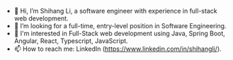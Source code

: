 - 👋 Hi, I’m Shihang Li, a software engineer with experience in full-stack web development.
- 👀 I’m looking for a full-time, entry-level position in Software Engineering.
- 💞️ I'm interested in Full-Stack web development using Java, Spring Boot, Angular, React, Typescript, JavaScript.
- 📫 How to reach me: LinkedIn (https://www.linkedin.com/in/shihangli/).

<!---
sli2020/sli2020 is a ✨ special ✨ repository because its `README.md` (this file) appears on your GitHub profile.
You can click the Preview link to take a look at your changes.
--->
